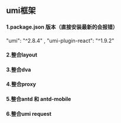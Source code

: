 ## umi框架
#### 1.package.json 版本（直接安装最新的会报错）
"umi": "^2.8.4" , "umi-plugin-react": "^1.9.2"
#### 2.整合layout
#### 3.整合dva
#### 4.整合proxy
#### 5.整合antd 和 antd-mobile
#### 6.整合umi request